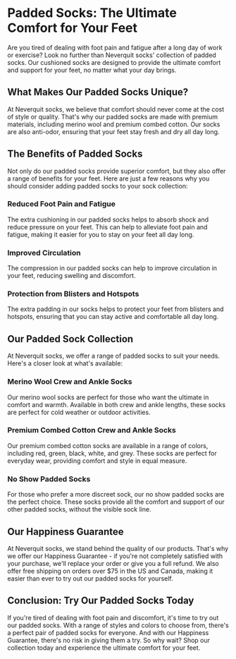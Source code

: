 # Padded Socks: The Ultimate Comfort for Your Feet

Are you tired of dealing with foot pain and fatigue after a long day of work or exercise? Look no further than Neverquit socks' collection of padded socks. Our cushioned socks are designed to provide the ultimate comfort and support for your feet, no matter what your day brings.

## What Makes Our Padded Socks Unique?

At Neverquit socks, we believe that comfort should never come at the cost of style or quality. That's why our padded socks are made with premium materials, including merino wool and premium combed cotton. Our socks are also anti-odor, ensuring that your feet stay fresh and dry all day long.

## The Benefits of Padded Socks

Not only do our padded socks provide superior comfort, but they also offer a range of benefits for your feet. Here are just a few reasons why you should consider adding padded socks to your sock collection:

### Reduced Foot Pain and Fatigue

The extra cushioning in our padded socks helps to absorb shock and reduce pressure on your feet. This can help to alleviate foot pain and fatigue, making it easier for you to stay on your feet all day long.

### Improved Circulation

The compression in our padded socks can help to improve circulation in your feet, reducing swelling and discomfort.

### Protection from Blisters and Hotspots

The extra padding in our socks helps to protect your feet from blisters and hotspots, ensuring that you can stay active and comfortable all day long.

## Our Padded Sock Collection

At Neverquit socks, we offer a range of padded socks to suit your needs. Here's a closer look at what's available:

### Merino Wool Crew and Ankle Socks

Our merino wool socks are perfect for those who want the ultimate in comfort and warmth. Available in both crew and ankle lengths, these socks are perfect for cold weather or outdoor activities.

### Premium Combed Cotton Crew and Ankle Socks

Our premium combed cotton socks are available in a range of colors, including red, green, black, white, and grey. These socks are perfect for everyday wear, providing comfort and style in equal measure.

### No Show Padded Socks

For those who prefer a more discreet sock, our no show padded socks are the perfect choice. These socks provide all the comfort and support of our other padded socks, without the visible sock line.

## Our Happiness Guarantee

At Neverquit socks, we stand behind the quality of our products. That's why we offer our Happiness Guarantee - if you're not completely satisfied with your purchase, we'll replace your order or give you a full refund. We also offer free shipping on orders over $75 in the US and Canada, making it easier than ever to try out our padded socks for yourself.

## Conclusion: Try Our Padded Socks Today

If you're tired of dealing with foot pain and discomfort, it's time to try out our padded socks. With a range of styles and colors to choose from, there's a perfect pair of padded socks for everyone. And with our Happiness Guarantee, there's no risk in giving them a try. So why wait? Shop our collection today and experience the ultimate comfort for your feet.